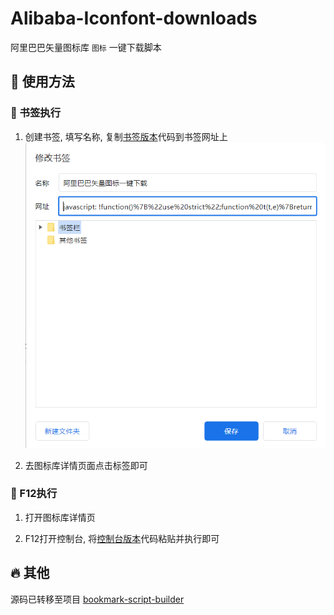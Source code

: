 # Alibaba-Iconfont-downloads

阿里巴巴矢量图标库 `图标` 一键下载脚本

## 📖 使用方法

### 🔖 书签执行

1. 创建书签, 填写名称, 复制[书签版本](./dist/download.js.txt)代码到书签网址上
    ![创建书签](./image/create.png)

2. 去图标库详情页面点击标签即可

### 🏃 F12执行

1. 打开图标库详情页

2. F12打开控制台, 将[控制台版本](./dist/download.console.js)代码粘贴并执行即可

## 🔥 其他

源码已转移至项目 [bookmark-script-builder](https://github.com/xiaohuohumax/bookmark-script-builder)